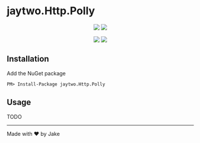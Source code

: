 # jaytwo.Http.Polly

<p align="center">
  <a href="https://jenkins.jaytwo.com/job/jaytwo.Http.Polly/job/master/" alt="Build Status (master)">
    <img src="https://jenkins.jaytwo.com/buildStatus/icon?job=jaytwo.Http.Polly%2Fmaster&subject=build%20(master)" /></a>
  <a href="https://jenkins.jaytwo.com/job/jaytwo.Http.Polly/job/develop/" alt="Build Status (develop)">
    <img src="https://jenkins.jaytwo.com/buildStatus/icon?job=jaytwo.Http.Polly%2Fdevelop&subject=build%20(develop)" /></a>
</p>

<p align="center">
  <a href="https://www.nuget.org/packages/jaytwo.Http.Polly/" alt="NuGet Package jaytwo.Http.Polly">
    <img src="https://img.shields.io/nuget/v/jaytwo.Http.Polly.svg?logo=nuget&label=jaytwo.Http.Polly" /></a>
  <a href="https://www.nuget.org/packages/jaytwo.Http.Polly/" alt="NuGet Package jaytwo.Http.Polly (beta)">
    <img src="https://img.shields.io/nuget/vpre/jaytwo.Http.Polly.svg?logo=nuget&label=jaytwo.Http.Polly" /></a>
</p>

## Installation

Add the NuGet package

```
PM> Install-Package jaytwo.Http.Polly
```

## Usage

TODO

---

Made with &hearts; by Jake
